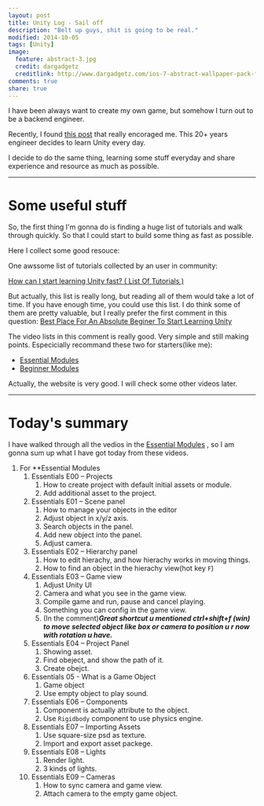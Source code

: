 ```yaml
---
layout: post
title: Unity Log - Sail off
description: "Belt up guys, shit is going to be real."
modified: 2014-10-05
tags: [Unity]
image:
  feature: abstract-3.jpg
  credit: dargadgetz
  creditlink: http://www.dargadgetz.com/ios-7-abstract-wallpaper-pack-for-iphone-5-and-ipod-touch-retina/
comments: true
share: true
---
```


I have been always want to create my own game, but somehow I turn out to be a backend engineer.

Recently, I found [this post](http://forum.unity3d.com/threads/20-year-developer-trying-to-learn-unity-fast-and-write-a-game-to-sell.145190/) that really encoraged me. This 20+ years engineer decides to learn Unity every day.

I decide to do the same thing, learning some stuff everyday and share experience and resource as much as possible.

***

# Some useful stuff

So, the first thing I'm gonna do is finding a huge list of tutorials and walk through quickly. So that I could start to build some thing as fast as possible.

Here I collect some good resouce:

One awssome list of tutorials collected by an user in community:

[How can I start learning Unity fast? ( List Of Tutorials )](http://answers.unity3d.com/questions/12321/how-can-i-start-learning-unity-fast-list-of-tutori.html)

But actually, this list is really long, but reading all of them would take a lot of time. If you have enough time, you could use this list. I do think some of them are pretty valuable, but I really prefer the first comment in this question: [Best Place For An Absolute Beginer To Start Learning Unity](http://answers.unity3d.com/questions/348857/best-place-for-an-absolute-beginer-to-start-learni.html)

The video lists in this comment is really good. Very simple and still making points. Especicially recommand these two for starters(like me):

- [Essential Modules](http://www.unity3dstudent.com/category/modules/essential-skills/)
- [Beginner Modules](http://www.unity3dstudent.com/category/modules/beginner/)

Actually, the website is very good. I will check some other videos later.



***

# Today's summary

I have walked through all the vedios in the [Essential Modules](http://www.unity3dstudent.com/category/modules/essential-skills/) , so I am gonna sum up what I have got today from these videos.

1. For **Essential Modules
	1. Essentials E00 – Projects
		1. How to create project with default initial assets or module.
		2. Add additional asset to the project.
	2. Essentials E01 – Scene panel
		1. How to manage your objects in the editor
		2. Adjust object in x/y/z axis.
		3. Search objects in the panel.
		4. Add new object into the panel.
		5. Adjust camera.
	3. Essentials E02 – Hierarchy panel
		1. How to edit hierachy, and how hierachy works in moving things.
		2. How to find an object in the hierachy view(hot key `F`)
	4. Essentials E03 – Game view
		1. Adjust Unity UI
		2. Camera and what you see in the game view.
		3. Compile game and run, pause and cancel playing.
		4. Something you can config in the game view.
		5. (In the comment)***Great shortcut u mentioned ctrl+shift+f (win) to move selected object like box or camera to position u r now with rotation u have.***
	5. Essentials E04 – Project Panel
		1. Showing asset.
		2. Find obeject, and show the path of it.
		3. Create obejct. 
	6. Essentials 05 - What is a Game Object
		1. Game object
		2. Use empty object to play sound.
	7. Essentials E06 – Components
		1. Component is actually attribute to the object.
		2. Use `Rigidbody` component to use physics engine.
	8. Essentials E07 – Importing Assets
		1. Use square-size psd as texture.
		2. Import and export asset packege.
	9. Essentials E08 – Lights
		1. Render light.
		2. 3 kinds of lights.
	10. Essentials E09 – Cameras
		1. How to sync camera and game view.
		2. Attach camera to the empty game object.


 
